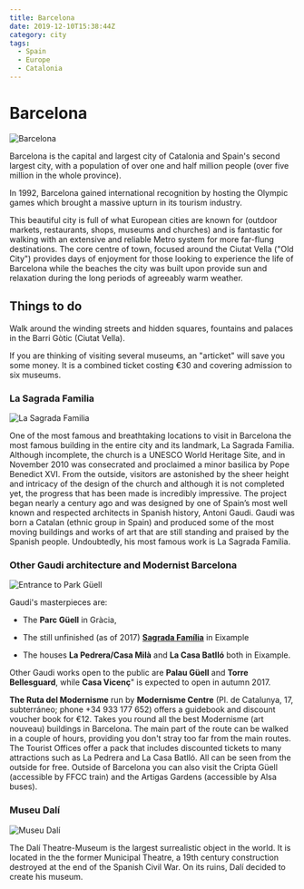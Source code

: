 ```yaml
---
title: Barcelona
date: 2019-12-10T15:38:44Z
category: city
tags:
  - Spain
  - Europe
  - Catalonia
---
```


# Barcelona
<WishWidget	country="ES"	city="Barcelona"	picture="https://wikitravel.org/upload/shared//thumb/a/a7/Gracia_Barcelona.jpg/300px-Gracia_Barcelona.jpg" label="true"></WishWidget>

![Barcelona](https://wikitravel.org/upload/shared//thumb/a/a7/Gracia_Barcelona.jpg/300px-Gracia_Barcelona.jpg)

Barcelona is the capital and largest city of Catalonia and Spain's second largest city, with a population of over one and half million people (over five million in the whole province).

In 1992, Barcelona gained international recognition by hosting the Olympic games which brought a massive upturn in its tourism industry.

This beautiful city is full of what European cities are known for (outdoor markets, restaurants, shops, museums and churches) and is fantastic for walking with an extensive and reliable Metro system for more far-flung destinations. The core centre of town, focused around the Ciutat Vella ("Old City") provides days of enjoyment for those looking to experience the life of Barcelona while the beaches the city was built upon <WishWidget	country="ES"	city="Barcelona"	activity="Beach"></WishWidget> provide sun and relaxation during the long periods of agreeably warm weather.

## Things to do

Walk around the winding streets and hidden squares, fountains and palaces in the Barri Gòtic (Ciutat Vella).

If you are thinking of visiting several museums, an "articket" will save you some money. It is a combined ticket costing €30 and covering admission to six museums.

### La Sagrada Familia
<WishWidget	country="ES"	city="Barcelona"	activity="La Sagrada Familia" picture="https://wikitravel.org/upload/shared//thumb/5/56/Sagrada_Familia.jpg/200px-Sagrada_Familia.jpg" label="true"></WishWidget>

 ![La Sagrada Familia](https://wikitravel.org/upload/shared//thumb/5/56/Sagrada_Familia.jpg/200px-Sagrada_Familia.jpg)

 One of the most famous and breathtaking locations to visit in Barcelona the most famous building in the entire city and its landmark, La Sagrada Familia. Although incomplete, the church is a UNESCO World Heritage Site, and in November 2010 was consecrated and proclaimed a minor basilica by Pope Benedict XVI. From the outside, visitors are astonished by the sheer height and intricacy of the design of the church and although it is not completed yet, the progress that has been made is incredibly impressive. The project began nearly a century ago and was designed by one of Spain’s most well known and respected architects in Spanish history, Antoni Gaudi. Gaudi was born a Catalan (ethnic group in Spain) and produced some of the most moving buildings and works of art that are still standing and praised by the Spanish people. Undoubtedly, his most famous work is La Sagrada Familia.

### Other Gaudi architecture and Modernist Barcelona

 ![Entrance to Park Güell](https://upload.wikimedia.org/wikipedia/commons/thumb/c/cb/Park_G%C3%BCell_02.jpg/300px-Park_G%C3%BCell_02.jpg)

Gaudi's masterpieces are:
- The **Parc Güell** <WishWidget country="ES"	city="Barcelona" activity="Parc Güell" picture="https://upload.wikimedia.org/wikipedia/commons/thumb/c/cb/Park_G%C3%BCell_02.jpg/300px-Park_G%C3%BCell_02.jpg"></WishWidget> in Gràcia,

- The still unfinished (as of 2017) [**Sagrada Família**](#la-sagrada-familia) in Eixample

- The houses **La Pedrera/Casa Milà**<WishWidget	country="ES" city="Barcelona" activity="La Pedrera"></WishWidget> and **La Casa Batlló**<WishWidget	country="ES" city="Barcelona" activity="Casa Batllo"></WishWidget> both in Eixample.

Other Gaudi works open to the public are **Palau Güell** and **Torre Bellesguard**, while **Casa Vicenç**" is expected to open in autumn 2017.

**The Ruta del Modernisme** run by **Modernisme Centre** (Pl. de Catalunya, 17, subterráneo; phone +34 933 177 652) offers a guidebook and discount voucher book for €12. Takes you round all the best Modernisme (art nouveau) buildings in Barcelona. The main part of the route can be walked in a couple of hours, providing you don't stray too far from the main routes. The Tourist Offices offer a pack that includes discounted tickets to many attractions such as La Pedrera and La Casa Batlló. All can be seen from the outside for free. Outside of Barcelona you can also visit the Cripta Güell (accessible by FFCC train) and the Artigas Gardens (accessible by Alsa buses).

### Museu Dalí
<WishWidget	country="ES" city="Barcelona"	activity="Museu Dalí" label="true"></WishWidget>

![Museu Dalí](https://www.salvador-dali.org/media/upload/cache/_dsc6457_pag_48_2_240.JPG)

The Dalí Theatre-Museum is the largest surrealistic object in the world. It is located in the  the former Municipal Theatre, a 19th century construction destroyed at the end of the Spanish Civil War. On its ruins, Dalí decided to create his museum.
